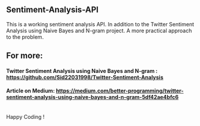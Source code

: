 ## Sentiment-Analysis-API

This is a working sentiment analysis API. In addition to the Twitter Sentiment Analysis using Naive Bayes and N-gram project. A more practical approach to the problem.<br />
## For more:<br />
#### Twitter Sentiment Analysis using Naive Bayes and N-gram : https://github.com/Sid22031998/Twitter-Sentiment-Analysis<br />
#### Article on Medium: https://medium.com/better-programming/twitter-sentiment-analysis-using-naive-bayes-and-n-gram-5df42ae4bfc6

<br />
Happy Coding !

